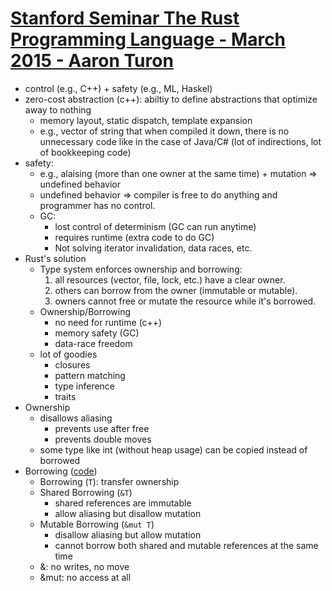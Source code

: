 # [Stanford Seminar The Rust Programming Language - March 2015 - Aaron Turon](https://www.youtube.com/watch?v=SZvs15hC81U)


- control (e.g., C++) + safety (e.g., ML, Haskel)
- zero-cost abstraction (c++): abiltiy to define abstractions that optimize away to nothing
  - memory layout, static dispatch, template expansion
  - e.g., vector of string that when compiled it down, there is no unnecessary code like in the case of Java/C# (lot of indirections, lot of bookkeeping code)
- safety: 
  - e.g., alaising (more than one owner at the same time) + mutation => undefined behavior 
  - undefined behavior => compiler is free to do anything and programmer has no control.
  - GC:
    - lost control of determinism (GC can run anytime)
    - requires runtime (extra code to do GC)
    - Not solving iterator invalidation, data races, etc.
- Rust's solution
  - Type system enforces ownership and borrowing:
    1. all resources (vector, file, lock, etc.) have a clear owner.
    2. others can borrow from the owner (immutable or mutable).
    3. owners cannot free or mutate the resource while it's borrowed.
  - Ownership/Borrowing
    - no need for runtime (c++)
    - memory safety (GC)
    - data-race freedom
  - lot of goodies
    - closures
    - pattern matching
    - type inference
    - traits
- Ownership
  - disallows aliasing
    - prevents use after free
    - prevents double moves
  - some type like int (without heap usage) can be copied instead of borrowed
- Borrowing ([code](https://github.com/kimsk/try-rust/blob/master/karlkim/ownership/src/main.rs))
  - Borrowing (`T`): transfer ownership
  - Shared Borrowing (`&T`)
    - shared references are immutable
    - allow aliasing but disallow mutation
  - Mutable Borrowing (`&mut T`)
    - disallow aliasing but allow mutation
    - cannot borrow both shared and mutable references at the same time
  - &: no writes, no move
  - &mut: no access at all
